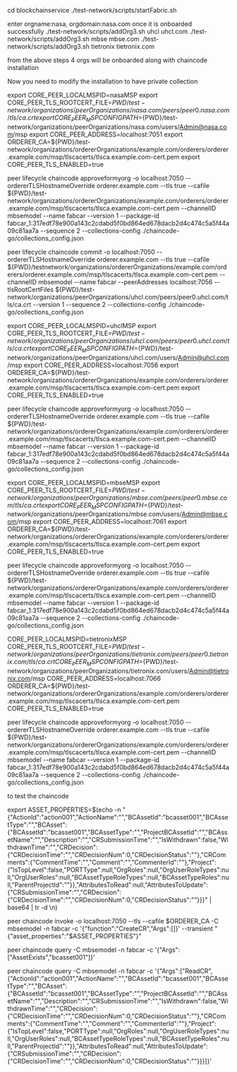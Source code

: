 cd blockchainservice
./test-network/scripts/startFabric.sh

enter orgname:nasa, orgdomain:nasa.com
once it is onboarded successfully
./test-network/scripts/addOrg3.sh uhcl uhcl.com
./test-network/scripts/addOrg3.sh mbse mbse.com
./test-network/scripts/addOrg3.sh tietronix tietronix.com

from the above steps 4 orgs will be onboarded along with chaincode installation 

Now you need to modify the installation to have private collection

export CORE_PEER_LOCALMSPID=nasaMSP
export CORE_PEER_TLS_ROOTCERT_FILE=${PWD}/test-network/organizations/peerOrganizations/nasa.com/peers/peer0.nasa.com/tls/ca.crt
export CORE_PEER_MSPCONFIGPATH=${PWD}/test-network/organizations/peerOrganizations/nasa.com/users/Admin@nasa.com/msp
export CORE_PEER_ADDRESS=localhost:7051
export ORDERER_CA=${PWD}/test-network/organizations/ordererOrganizations/example.com/orderers/orderer.example.com/msp/tlscacerts/tlsca.example.com-cert.pem
export CORE_PEER_TLS_ENABLED=true

peer lifecycle chaincode approveformyorg -o localhost:7050 --ordererTLSHostnameOverride orderer.example.com --tls true --cafile ${PWD}/test-network/organizations/ordererOrganizations/example.com/orderers/orderer.example.com/msp/tlscacerts/tlsca.example.com-cert.pem --channelID mbsemodel --name fabcar --version 1 --package-id fabcar_1:317edf78e900a143c2cdabd5f0bd864ed678dacb2d4c474c5a5f44a09c81aa7a --sequence 2 --collections-config ./chaincode-go/collections_config.json

peer lifecycle chaincode commit -o localhost:7050 --ordererTLSHostnameOverride orderer.example.com --tls true --cafile ${PWD}/testnetwork/organizations/ordererOrganizations/example.com/orderers/orderer.example.com/msp/tlscacerts/tlsca.example.com-cert.pem --channelID mbsemodel --name fabcar --peerAddresses localhost:7056 --tlsRootCertFiles ${PWD}/test-network/organizations/peerOrganizations/uhcl.com/peers/peer0.uhcl.com/tls/ca.crt --version 1 --sequence 2 --collections-config ./chaincode-go/collections_config.json



export CORE_PEER_LOCALMSPID=uhclMSP
export CORE_PEER_TLS_ROOTCERT_FILE=${PWD}/test-network/organizations/peerOrganizations/uhcl.com/peers/peer0.uhcl.com/tls/ca.crt
export CORE_PEER_MSPCONFIGPATH=${PWD}/test-network/organizations/peerOrganizations/uhcl.com/users/Admin@uhcl.com/msp
export CORE_PEER_ADDRESS=localhost:7056
export ORDERER_CA=${PWD}/test-network/organizations/ordererOrganizations/example.com/orderers/orderer.example.com/msp/tlscacerts/tlsca.example.com-cert.pem
export CORE_PEER_TLS_ENABLED=true

peer lifecycle chaincode approveformyorg -o localhost:7050 --ordererTLSHostnameOverride orderer.example.com --tls true --cafile ${PWD}/test-network/organizations/ordererOrganizations/example.com/orderers/orderer.example.com/msp/tlscacerts/tlsca.example.com-cert.pem --channelID mbsemodel --name fabcar --version 1 --package-id fabcar_1:317edf78e900a143c2cdabd5f0bd864ed678dacb2d4c474c5a5f44a09c81aa7a --sequence 2 --collections-config ./chaincode-go/collections_config.json


export CORE_PEER_LOCALMSPID=mbseMSP
export CORE_PEER_TLS_ROOTCERT_FILE=${PWD}/test-network/organizations/peerOrganizations/mbse.com/peers/peer0.mbse.com/tls/ca.crt
export CORE_PEER_MSPCONFIGPATH=${PWD}/test-network/organizations/peerOrganizations/mbse.com/users/Admin@mbse.com/msp
export CORE_PEER_ADDRESS=localhost:7061
export ORDERER_CA=${PWD}/test-network/organizations/ordererOrganizations/example.com/orderers/orderer.example.com/msp/tlscacerts/tlsca.example.com-cert.pem
export CORE_PEER_TLS_ENABLED=true

peer lifecycle chaincode approveformyorg -o localhost:7050 --ordererTLSHostnameOverride orderer.example.com --tls true --cafile ${PWD}/test-network/organizations/ordererOrganizations/example.com/orderers/orderer.example.com/msp/tlscacerts/tlsca.example.com-cert.pem --channelID mbsemodel --name fabcar --version 1 --package-id fabcar_1:317edf78e900a143c2cdabd5f0bd864ed678dacb2d4c474c5a5f44a09c81aa7a --sequence 2 --collections-config ./chaincode-go/collections_config.json

CORE_PEER_LOCALMSPID=tietronixMSP
CORE_PEER_TLS_ROOTCERT_FILE=${PWD}/test-network/organizations/peerOrganizations/tietronix.com/peers/peer0.tietronix.com/tls/ca.crt
CORE_PEER_MSPCONFIGPATH=${PWD}/test-network/organizations/peerOrganizations/tietronix.com/users/Admin@tietronix.com/msp
CORE_PEER_ADDRESS=localhost:7066
ORDERER_CA=${PWD}/test-network/organizations/ordererOrganizations/example.com/orderers/orderer.example.com/msp/tlscacerts/tlsca.example.com-cert.pem
CORE_PEER_TLS_ENABLED=true

peer lifecycle chaincode approveformyorg -o localhost:7050 --ordererTLSHostnameOverride orderer.example.com --tls true --cafile ${PWD}/test-network/organizations/ordererOrganizations/example.com/orderers/orderer.example.com/msp/tlscacerts/tlsca.example.com-cert.pem --channelID mbsemodel --name fabcar --version 1 --package-id fabcar_1:317edf78e900a143c2cdabd5f0bd864ed678dacb2d4c474c5a5f44a09c81aa7a --sequence 2 --collections-config ./chaincode-go/collections_config.json


to test the chaincode 




export ASSET_PROPERTIES=$(echo -n "{\"ActionId\":\"action001\",\"ActionName\":\"\",\"BCAssetId\":\"bcasset001\",\"BCAssetType\":\"\",\"BCAsset\":{\"BCAssetId\":\"bcasset001\",\"BCAssetType\":\"\",\"ProjectBCAssetId\":\"\",\"BCAssetName\":\"\",\"Description\":\"\",\"CRSubmissionTime\":\"\",\"IsWithdrawn\":false,\"WithdrawnTime\":\"\",\"CRDecision\":{\"CRDecisionTime\":\"\",\"CRDecisionNum\":0,\"CRDecisionStatus\":\"\"},\"CRComments\":{\"CommentTime\":\"\",\"Comment\":\"\",\"CommenterId\":\"\"},\"Project\":{\"IsTopLevel\":false,\"PORTType\":null,\"OrgRoles\":null,\"OrgUserRoleTypes\":null,\"OrgUserRoles\":null,\"BCAssetTypeRoleTypes\":null,\"BCAssetTypeRoles\":null,\"ParentProjectId\":\"\"}},\"AttributesToRead\":null,\"AttributesToUpdate\":{\"CRSubmissionTime\":\"\",\"CRDecision\":{\"CRDecisionTime\":\"\",\"CRDecisionNum\":0,\"CRDecisionStatus\":\"\"}}}" | base64 | tr -d \\n)

peer chaincode invoke -o localhost:7050 --tls --cafile $ORDERER_CA -C mbsemodel -n fabcar -c '{"function":"CreateCR","Args":[]}' --transient "{\"asset_properties\":\"$ASSET_PROPERTIES\"}"



peer chaincode query -C mbsemodel -n fabcar -c '{"Args":["AssetExists","bcasset001"]}'

peer chaincode query -C mbsemodel -n fabcar -c '{"Args":["ReadCR",{"ActionId":"action001","ActionName":"","BCAssetId":"bcasset001","BCAssetType":"","BCAsset":{"BCAssetId":"bcasset001","BCAssetType":"","ProjectBCAssetId":"","BCAssetName":"","Description":"","CRSubmissionTime":"","IsWithdrawn":false,"WithdrawnTime":"","CRDecision":{"CRDecisionTime":"","CRDecisionNum":0,"CRDecisionStatus":""},"CRComments":{"CommentTime":"","Comment":"","CommenterId":""},"Project":{"IsTopLevel":false,"PORTType":null,"OrgRoles":null,"OrgUserRoleTypes":null,"OrgUserRoles":null,"BCAssetTypeRoleTypes":null,"BCAssetTypeRoles":null,"ParentProjectId":""}},"AttributesToRead":null,"AttributesToUpdate":{"CRSubmissionTime":"","CRDecision":{"CRDecisionTime":"","CRDecisionNum":0,"CRDecisionStatus":""}}}]}'


